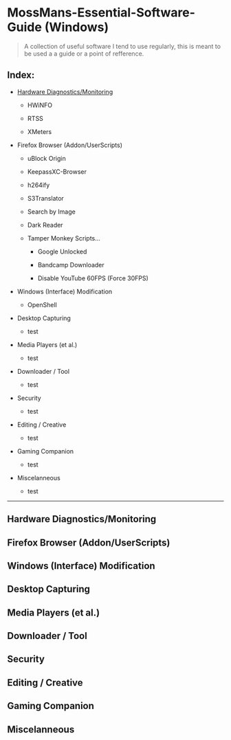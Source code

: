# MossMans-Essential-Software-Guide (Windows)

> A collection of useful software I tend to use regularly, this is meant to be used a a guide or a point of refference.


## Index:
- [Hardware Diagnostics/Monitoring](#hardware-diagnostics/monitoring)

  - HWiNFO
 
  - RTSS
 
  - XMeters
 

- Firefox Browser (Addon/UserScripts)

  - uBlock Origin
 
  - KeepassXC-Browser
 
  - h264ify
 
  - S3Translator
 
  - Search by Image
 
  - Dark Reader
 
  - Tamper Monkey Scripts...
 
       - Google Unlocked

       - Bandcamp Downloader

       - Disable YouTube 60FPS (Force 30FPS)


- Windows (Interface) Modification

  - OpenShell

- Desktop Capturing

  - test

- Media Players (et al.)

  - test

- Downloader / Tool

  - test

- Security

  - test

- Editing / Creative

  - test

- Gaming Companion

  - test

- Miscelanneous

  - test
---

## Hardware Diagnostics/Monitoring

## Firefox Browser (Addon/UserScripts)

## Windows (Interface) Modification

## Desktop Capturing

## Media Players (et al.)

## Downloader / Tool

## Security

## Editing / Creative

## Gaming Companion

## Miscelanneous
